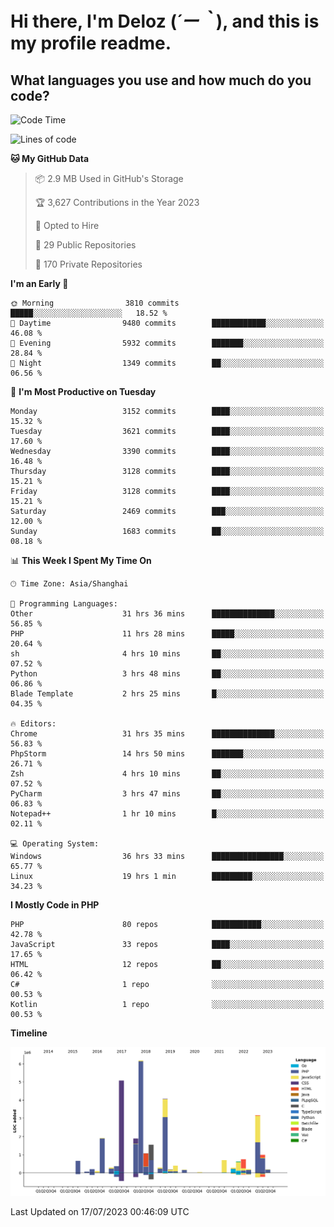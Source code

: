 # **Hi there, I'm Deloz (*´ー｀*), and this is my profile readme.**

## **What languages you use and how much do you code?**

<!--START_SECTION:waka-->
![Code Time](http://img.shields.io/badge/Code%20Time-1%2C923%20hrs%2015%20mins-blue)

![Lines of code](https://img.shields.io/badge/From%20Hello%20World%20I%27ve%20Written-31.3%20million%20lines%20of%20code-blue)

**🐱 My GitHub Data** 

> 📦 2.9 MB Used in GitHub's Storage 
 > 
> 🏆 3,627 Contributions in the Year 2023
 > 
> 💼 Opted to Hire
 > 
> 📜 29 Public Repositories 
 > 
> 🔑 170 Private Repositories 
 > 
**I'm an Early 🐤** 

```text
🌞 Morning                3810 commits        █████░░░░░░░░░░░░░░░░░░░░   18.52 % 
🌆 Daytime                9480 commits        ████████████░░░░░░░░░░░░░   46.08 % 
🌃 Evening                5932 commits        ███████░░░░░░░░░░░░░░░░░░   28.84 % 
🌙 Night                  1349 commits        ██░░░░░░░░░░░░░░░░░░░░░░░   06.56 % 
```
📅 **I'm Most Productive on Tuesday** 

```text
Monday                   3152 commits        ████░░░░░░░░░░░░░░░░░░░░░   15.32 % 
Tuesday                  3621 commits        ████░░░░░░░░░░░░░░░░░░░░░   17.60 % 
Wednesday                3390 commits        ████░░░░░░░░░░░░░░░░░░░░░   16.48 % 
Thursday                 3128 commits        ████░░░░░░░░░░░░░░░░░░░░░   15.21 % 
Friday                   3128 commits        ████░░░░░░░░░░░░░░░░░░░░░   15.21 % 
Saturday                 2469 commits        ███░░░░░░░░░░░░░░░░░░░░░░   12.00 % 
Sunday                   1683 commits        ██░░░░░░░░░░░░░░░░░░░░░░░   08.18 % 
```


📊 **This Week I Spent My Time On** 

```text
🕑︎ Time Zone: Asia/Shanghai

💬 Programming Languages: 
Other                    31 hrs 36 mins      ██████████████░░░░░░░░░░░   56.85 % 
PHP                      11 hrs 28 mins      █████░░░░░░░░░░░░░░░░░░░░   20.64 % 
sh                       4 hrs 10 mins       ██░░░░░░░░░░░░░░░░░░░░░░░   07.52 % 
Python                   3 hrs 48 mins       ██░░░░░░░░░░░░░░░░░░░░░░░   06.86 % 
Blade Template           2 hrs 25 mins       █░░░░░░░░░░░░░░░░░░░░░░░░   04.35 % 

🔥 Editors: 
Chrome                   31 hrs 35 mins      ██████████████░░░░░░░░░░░   56.83 % 
PhpStorm                 14 hrs 50 mins      ███████░░░░░░░░░░░░░░░░░░   26.71 % 
Zsh                      4 hrs 10 mins       ██░░░░░░░░░░░░░░░░░░░░░░░   07.52 % 
PyCharm                  3 hrs 47 mins       ██░░░░░░░░░░░░░░░░░░░░░░░   06.83 % 
Notepad++                1 hr 10 mins        █░░░░░░░░░░░░░░░░░░░░░░░░   02.11 % 

💻 Operating System: 
Windows                  36 hrs 33 mins      ████████████████░░░░░░░░░   65.77 % 
Linux                    19 hrs 1 min        █████████░░░░░░░░░░░░░░░░   34.23 % 
```

**I Mostly Code in PHP** 

```text
PHP                      80 repos            ███████████░░░░░░░░░░░░░░   42.78 % 
JavaScript               33 repos            ████░░░░░░░░░░░░░░░░░░░░░   17.65 % 
HTML                     12 repos            ██░░░░░░░░░░░░░░░░░░░░░░░   06.42 % 
C#                       1 repo              ░░░░░░░░░░░░░░░░░░░░░░░░░   00.53 % 
Kotlin                   1 repo              ░░░░░░░░░░░░░░░░░░░░░░░░░   00.53 % 
```



**Timeline**

![Lines of Code chart](https://raw.githubusercontent.com/deloz/deloz/main/assets/bar_graph.png)


 Last Updated on 17/07/2023 00:46:09 UTC
<!--END_SECTION:waka-->
